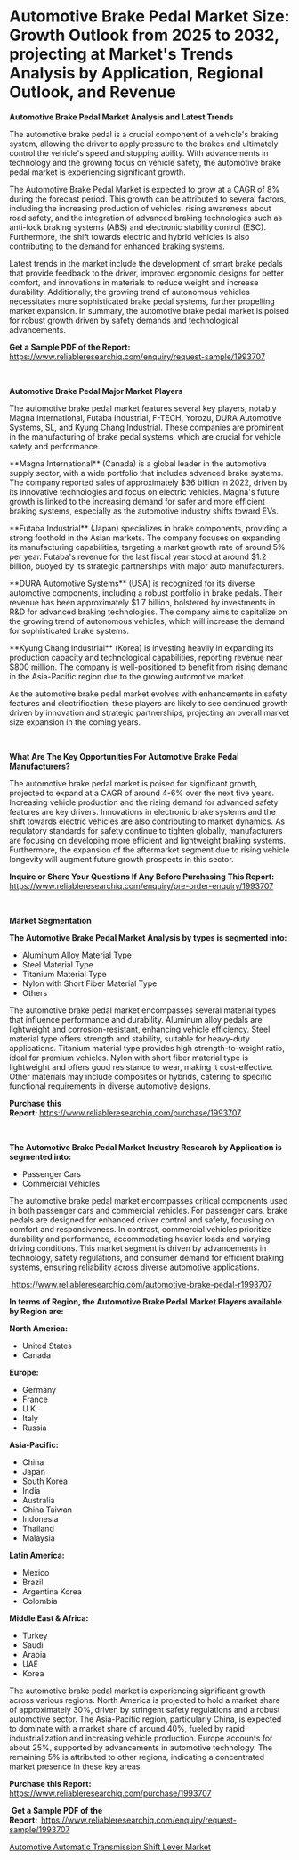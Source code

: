 <p><h1>Automotive Brake Pedal Market Size: Growth Outlook from 2025 to 2032, projecting at Market's Trends Analysis by Application, Regional Outlook, and Revenue</h1></p><p><strong>Automotive Brake Pedal Market Analysis and Latest Trends</strong></p>
<p><p>The automotive brake pedal is a crucial component of a vehicle's braking system, allowing the driver to apply pressure to the brakes and ultimately control the vehicle's speed and stopping ability. With advancements in technology and the growing focus on vehicle safety, the automotive brake pedal market is experiencing significant growth. </p><p>The Automotive Brake Pedal Market is expected to grow at a CAGR of 8% during the forecast period. This growth can be attributed to several factors, including the increasing production of vehicles, rising awareness about road safety, and the integration of advanced braking technologies such as anti-lock braking systems (ABS) and electronic stability control (ESC). Furthermore, the shift towards electric and hybrid vehicles is also contributing to the demand for enhanced braking systems.</p><p>Latest trends in the market include the development of smart brake pedals that provide feedback to the driver, improved ergonomic designs for better comfort, and innovations in materials to reduce weight and increase durability. Additionally, the growing trend of autonomous vehicles necessitates more sophisticated brake pedal systems, further propelling market expansion. In summary, the automotive brake pedal market is poised for robust growth driven by safety demands and technological advancements.</p></p>
<p><strong>Get a Sample PDF of the Report:&nbsp;</strong> <a href="https://www.reliableresearchiq.com/enquiry/request-sample/1993707?utm_campaign=1720&utm_medium=2&utm_source=Github&utm_content=ia&utm_term=15012025&utm_id=automotive-brake-pedal">https://www.reliableresearchiq.com/enquiry/request-sample/1993707</a></p>
<p>&nbsp;</p>
<p><strong>Automotive Brake Pedal Major Market Players</strong></p>
<p><p>The automotive brake pedal market features several key players, notably Magna International, Futaba Industrial, F-TECH, Yorozu, DURA Automotive Systems, SL, and Kyung Chang Industrial. These companies are prominent in the manufacturing of brake pedal systems, which are crucial for vehicle safety and performance.</p><p>**Magna International** (Canada) is a global leader in the automotive supply sector, with a wide portfolio that includes advanced brake systems. The company reported sales of approximately $36 billion in 2022, driven by its innovative technologies and focus on electric vehicles. Magna's future growth is linked to the increasing demand for safer and more efficient braking systems, especially as the automotive industry shifts toward EVs.</p><p>**Futaba Industrial** (Japan) specializes in brake components, providing a strong foothold in the Asian markets. The company focuses on expanding its manufacturing capabilities, targeting a market growth rate of around 5% per year. Futaba's revenue for the last fiscal year stood at around $1.2 billion, buoyed by its strategic partnerships with major auto manufacturers.</p><p>**DURA Automotive Systems** (USA) is recognized for its diverse automotive components, including a robust portfolio in brake pedals. Their revenue has been approximately $1.7 billion, bolstered by investments in R&D for advanced braking technologies. The company aims to capitalize on the growing trend of autonomous vehicles, which will increase the demand for sophisticated brake systems.</p><p>**Kyung Chang Industrial** (Korea) is investing heavily in expanding its production capacity and technological capabilities, reporting revenue near $800 million. The company is well-positioned to benefit from rising demand in the Asia-Pacific region due to the growing automotive market.</p><p>As the automotive brake pedal market evolves with enhancements in safety features and electrification, these players are likely to see continued growth driven by innovation and strategic partnerships, projecting an overall market size expansion in the coming years.</p></p>
<p>&nbsp;</p>
<p><strong>What Are The Key Opportunities For Automotive Brake Pedal Manufacturers?</strong></p>
<p><p>The automotive brake pedal market is poised for significant growth, projected to expand at a CAGR of around 4-6% over the next five years. Increasing vehicle production and the rising demand for advanced safety features are key drivers. Innovations in electronic brake systems and the shift towards electric vehicles are also contributing to market dynamics. As regulatory standards for safety continue to tighten globally, manufacturers are focusing on developing more efficient and lightweight braking systems. Furthermore, the expansion of the aftermarket segment due to rising vehicle longevity will augment future growth prospects in this sector.</p></p>
<p><strong>Inquire or Share Your Questions If Any Before Purchasing This Report:</strong> <a href="https://www.reliableresearchiq.com/enquiry/pre-order-enquiry/1993707?utm_campaign=1720&utm_medium=2&utm_source=Github&utm_content=ia&utm_term=15012025&utm_id=automotive-brake-pedal">https://www.reliableresearchiq.com/enquiry/pre-order-enquiry/1993707</a></p>
<p>&nbsp;</p>
<p><strong>Market Segmentation</strong></p>
<p><strong>The Automotive Brake Pedal Market Analysis by types is segmented into:</strong></p>
<p><ul><li>Aluminum Alloy Material Type</li><li>Steel Material Type</li><li>Titanium Material Type</li><li>Nylon with Short Fiber Material Type</li><li>Others</li></ul></p>
<p><p>The automotive brake pedal market encompasses several material types that influence performance and durability. Aluminum alloy pedals are lightweight and corrosion-resistant, enhancing vehicle efficiency. Steel material type offers strength and stability, suitable for heavy-duty applications. Titanium material type provides high strength-to-weight ratio, ideal for premium vehicles. Nylon with short fiber material type is lightweight and offers good resistance to wear, making it cost-effective. Other materials may include composites or hybrids, catering to specific functional requirements in diverse automotive designs.</p></p>
<p><strong>Purchase this Report:&nbsp;</strong><a href="https://www.reliableresearchiq.com/purchase/1993707?utm_campaign=1720&utm_medium=2&utm_source=Github&utm_content=ia&utm_term=15012025&utm_id=automotive-brake-pedal">https://www.reliableresearchiq.com/purchase/1993707</a></p>
<p>&nbsp;</p>
<p><strong>The Automotive Brake Pedal Market Industry Research by Application is segmented into:</strong></p>
<p><ul><li>Passenger Cars</li><li>Commercial Vehicles</li></ul></p>
<p><p>The automotive brake pedal market encompasses critical components used in both passenger cars and commercial vehicles. For passenger cars, brake pedals are designed for enhanced driver control and safety, focusing on comfort and responsiveness. In contrast, commercial vehicles prioritize durability and performance, accommodating heavier loads and varying driving conditions. This market segment is driven by advancements in technology, safety regulations, and consumer demand for efficient braking systems, ensuring reliability across diverse automotive applications.</p></p>
<p><a href="https://www.reliableresearchiq.com/automotive-brake-pedal-r1993707?utm_campaign=1720&utm_medium=2&utm_source=Github&utm_content=ia&utm_term=15012025&utm_id=automotive-brake-pedal">&nbsp;https://www.reliableresearchiq.com/automotive-brake-pedal-r1993707</a></p>
<p><strong>In terms of Region, the Automotive Brake Pedal Market Players available by Region are:</strong></p>
<p>
    <p> <strong> North America: </strong>
        <ul>
            <li>United States</li>
            <li>Canada</li>
        </ul>
        </p> 
    <p> <strong> Europe: </strong>
        <ul>
            <li>Germany</li>
            <li>France</li>
            <li>U.K.</li>
            <li>Italy</li>
            <li>Russia</li>
        </ul>
        </p> 
    <p> <strong> Asia-Pacific: </strong>
        <ul>
            <li>China</li>
            <li>Japan</li>
            <li>South Korea</li>
            <li>India</li>
            <li>Australia</li>
            <li>China Taiwan</li>
            <li>Indonesia</li>
            <li>Thailand</li>
            <li>Malaysia</li>
        </ul>
        </p> 
    <p> <strong> Latin America: </strong>
        <ul>
            <li>Mexico</li>
            <li>Brazil</li>
            <li>Argentina Korea</li>
            <li>Colombia</li>
        </ul>
        </p> 
    <p> <strong> Middle East & Africa: </strong>
        <ul>
            <li>Turkey</li>
            <li>Saudi</li>
            <li>Arabia</li>
            <li>UAE</li>
            <li>Korea</li>
        </ul>
    </p>
    </p>
<p><p>The automotive brake pedal market is experiencing significant growth across various regions. North America is projected to hold a market share of approximately 30%, driven by stringent safety regulations and a robust automotive sector. The Asia-Pacific region, particularly China, is expected to dominate with a market share of around 40%, fueled by rapid industrialization and increasing vehicle production. Europe accounts for about 25%, supported by advancements in automotive technology. The remaining 5% is attributed to other regions, indicating a concentrated market presence in these key areas.</p></p>
<p><strong>Purchase this Report: </strong><a href="https://www.reliableresearchiq.com/purchase/1993707?utm_campaign=1720&utm_medium=2&utm_source=Github&utm_content=ia&utm_term=15012025&utm_id=automotive-brake-pedal">https://www.reliableresearchiq.com/purchase/1993707</a></p>
<p>&nbsp;<strong>Get a Sample PDF of the Report:&nbsp;&nbsp;</strong><a href="https://www.reliableresearchiq.com/enquiry/request-sample/1993707?utm_campaign=1720&utm_medium=2&utm_source=Github&utm_content=ia&utm_term=15012025&utm_id=automotive-brake-pedal">https://www.reliableresearchiq.com/enquiry/request-sample/1993707</a></p>
<p><strong></strong></p>
<p><p><a href="https://github.com/mookiesville/Market-Research-Report-List-1/blob/main/automotive-automatic-transmission-shift-lever-market.md?utm_campaign=1720&utm_medium=2&utm_source=Github&utm_content=ia&utm_term=15012025&utm_id=automotive-brake-pedal">Automotive Automatic Transmission Shift Lever Market</a></p></p>